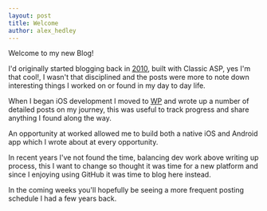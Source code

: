 ```yaml
---
layout: post
title: Welcome
author: alex_hedley
---
```


Welcome to my new Blog!

I'd originally started blogging back in [2010](https://web.archive.org/web/20131211111731/http://alexhedley.com/blog/), built with Classic ASP, yes I'm that cool!, I wasn't that disciplined and the posts were more to note down interesting things I worked on or found in my day to day life.

When I began iOS development I moved to [WP](https://alexhedley.wordpress.com/) and wrote up a number of detailed posts on my journey, this was useful to track progress and share anything I found along the way.

An opportunity at worked allowed me to build both a native iOS and Android app which I wrote about at every opportunity.

In recent years I've not found the time, balancing dev work above writing up process, this I want to change so thought it was time for a new platform and since I enjoying using GitHub it was time to blog here instead.

In the coming weeks you'll hopefully be seeing a more frequent posting schedule I had a few years back.